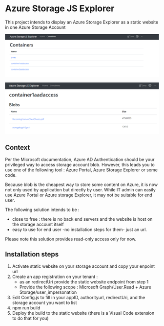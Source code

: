 # Azure Storage JS Explorer

This project intends to display an Azure Storage Explorer as a static website in one Azure Storage Account

![image](https://github.com/chboudry/AzureStorageJSExplorer/blob/master/doc/assets/Azurestoragejsexplorerscreenshotcontainers.png)

![image](https://github.com/chboudry/AzureStorageJSExplorer/blob/master/doc/assets/Azurestoragejsexplorerscreenshotblobs.png)

## Context

Per the Microsoft documentation, Azure AD Authentication should be your privileged way to access storage account blob.
However, this leads you to use one of the following tool : Azure Portal, Azure Storage Explorer or some code.

Because blob is the cheapest way to store some content on Azure, it is now not only used by application but directly by user.
While IT admin can easily use Azure Portal or Azure storage Explorer, it may not be suitable for end user.

The following solution intends to be :

- close to free : there is no back end servers and the website is host on the storage account itself
- easy to use for end user -no installation steps for them- just an url.

Please note this solution provides read-only access only for now.

## Installation steps

1. Activate static website on your storage account and copy your enpoint url
2. Create an app registration on your tenant :
   - as an redirectUri provide the static website endpoint from step 1
   - Provide the following scope : Microsoft Graph/User.Read + Azure Storage/user_impersonation
3. Edit Config.js to fill in your appID, authorityurl, redirectUri, and the storage account you want to list
4. npm run build
5. Deploy the build to the static website (there is a Visual Code extension to do that for you)
